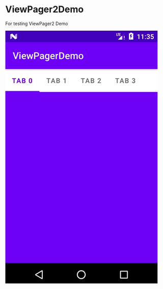 # ViewPager2Demo
For testing ViewPager2 Demo

![Alt Text](https://github.com/blasiusneri/ViewPager2Demo/blob/main/view_pager_2_demo.gif)
